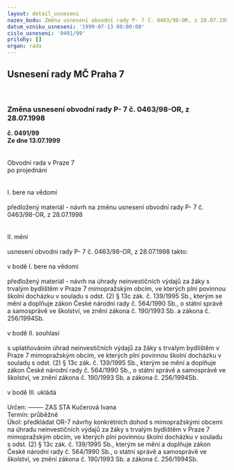 ```yaml
---
layout: detail_usneseni
nazev_bodu: Změna usnesení obvodní rady P- 7 č. 0463/98-OR, z 28.07.1998
datum_vzniku_usneseni: '1999-07-13 00:00:00'
cislo_usneseni: '0491/99'
prilohy: []
organ: rada
---
```

<div id="ucUsn_pList" class="usn">
	<span><h2>Usnesení rady MČ Praha 7 </h2>
<br></span><div class="standBody">
<span><h3>Změna usnesení obvodní rady P- 7 č. 0463/98-OR, z 28.07.1998</h3></span><div class="center">
		<strong>č. 0491/99</strong><br>
	</div>
<div class="center">
		<strong>Ze dne 13.07.1999</strong><br><br>
	</div>
<br>Obvodní rada v Praze 7<br>po projednání<br><br><br>I.	bere na vědomí<br><br> předložený materiál - návrh na změnu usnesení obvodní rady P- 7 č. 0463/98-OR, z 28.07.1998<br><br><br>II.	 mění <br><br>usnesení obvodní rady P- 7 č. 0463/98-OR, z 28.07.1998 takto:<br><br>v bodě   I.   bere na vědomí <br><br>            předložený materiál - návrh na úhrady neinvestičních výdajů za žáky s trvalým bydlištěm v Praze 7 mimopražským obcím, ve kterých plní povinnou školní docházku v souladu s odst. (2) § 13c zák. č. 139/1995 Sb., kterým se mění a doplňuje zákon České národní rady č. 564/1990 Sb., o státní správě a samosprávě ve školství, ve znění zákona č. 190/1993 Sb. a zákona č. 256/1994Sb.<br><br>v bodě   II.   souhlasí <br><br>	   s uplatňováním úhrad neinvestičních výdajů za žáky s trvalým bydlištěm v Praze 7 mimopražským obcím, ve kterých plní povinnou školní docházku v souladu s odst. (2) § 13c zák. č. 139/1995 Sb., kterým se mění a doplňuje zákon České národní rady č. 564/1990 Sb., o státní správě a samosprávě ve školství, ve znění zákona č. 190/1993 Sb. a zákona č. 256/1994Sb.<br><br>v bodě  III.	ukládá <br><br> Určen:	–––––	ZAS STA Kučerová Ivana<br>Termín: průběžně<br>Úkol:	předkládat OR-7 návrhy konkrétních dohod s mimopražskými obcemi na úhradu neinvestičních výdajů za žáky s trvalým bydlištěm v Praze 7 mimopražským obcím, ve kterých plní povinnou školní docházku v souladu s odst. (2) § 13c zák. č. 139/1995 Sb., kterým se mění a doplňuje zákon České národní rady č. 564/1990 Sb., o státní správě a samosprávě ve školství, ve znění zákona č. 190/1993 Sb. a zákona č. 256/1994Sb.<br><br>
</div>
</div>